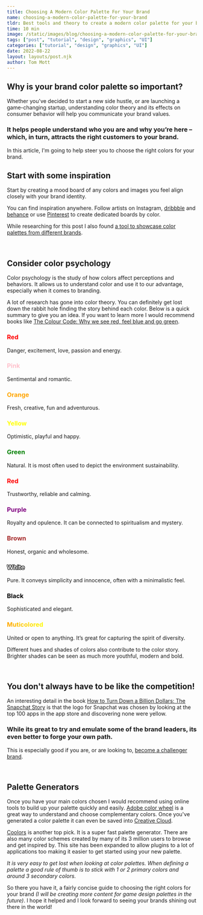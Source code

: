 ```yaml
---
title: Choosing A Modern Color Palette For Your Brand
name: choosing-a-modern-color-palette-for-your-brand
tldr: Best tools and theory to create a modern color palette for your brand.
time: 10 min
image: /static/images/blog/choosing-a-modern-color-palette-for-your-brand/color.jpg
tags: ["post", "tutorial", "design", "graphics", "UI"]
categories: ["tutorial", "design", "graphics", "UI"]
date: 2022-08-22
layout: layouts/post.njk
author: Tom Mott
---
```


## Why is your brand color palette so important?

Whether you've decided to start a new side hustle, or are launching a game-changing startup, understanding color theory and its effects on consumer behavior will help you communicate your brand values.

### It helps people understand who you are and why you’re here – which, in turn, attracts the right customers to your brand.

In this article, I'm going to help steer you to choose the right colors for your brand.

## Start with some inspiration

Start by creating a mood board of any colors and images you feel align closely with your brand identity.

You can find inspiration anywhere. Follow artists on Instagram, [dribbble](https://dribbble.com/) and [behance](https://www.behance.net/) or use [Pinterest](https://www.pinterest.co.uk/) to create dedicated boards by color.

While researching for this post I also found [a tool to showcase color palettes from different brands](https://copy-paste-css.com/color-palettes).

<br>

## Consider color psychology

Color psychology is the study of how colors affect perceptions and behaviors. It allows us to understand color and use it to our advantage, especially when it comes to branding.

A lot of research has gone into color theory. You can definitely get lost down the rabbit hole finding the story behind each color. Below is a quick summary to give you an idea. If you want to learn more I would recommend books like [The Colour Code: Why we see red, feel blue and go green](https://www.goodreads.com/book/show/59513231-the-colour-code).

<h3 style="color:red">Red</h3>

Danger, excitement, love, passion and energy.

<h3 style="color:pink">Pink</h3>

Sentimental and romantic.

<h3 style="color:orange;">Orange</h3>

Fresh, creative, fun and adventurous.

<h3 style="color:yellow;">Yellow</h3>

Optimistic, playful and happy.

<h3 style="color:green;">Green</h3>

Natural. It is most often used to depict the environment sustainability.

<h3 style="color:red;">Red</h3>

Trustworthy, reliable and calming.

<h3 style="color:purple;">Purple</h3>

Royalty and opulence. It can be connected to spiritualism and mystery.

<h3 style="color:brown;">Brown</h3>

Honest, organic and wholesome.

<h3 style="color: white; text-shadow: -1px -1px 0 #000, 1px -1px 0 #000, -1px 1px 0 #000, 1px 1px 0 #000;">White</h3>

Pure. It conveys simplicity and innocence, often with a minimalistic feel.

<h3 style="color:black">Black</h3>

Sophisticated and elegant.

<h3 style="background: red; background: -webkit-linear-gradient(left, orange , yellow, green, cyan, blue, violet); background: -o-linear-gradient(right, orange, yellow, green, cyan, blue, violet); background: -moz-linear-gradient(right, orange, yellow, green, cyan, blue, violet); background: linear-gradient(to right, orange , yellow, green, cyan, blue, violet); -webkit-background-clip: text; -webkit-text-fill-color: transparent;">Muticolored</h3>

United or open to anything. It’s great for capturing the spirit of diversity.

Different hues and shades of colors also contribute to the color story. Brighter shades can be seen as much more youthful, modern and bold.

<br>

## You don't always have to be like the competition!

An interesting detail in the book [How to Turn Down a Billion Dollars: The Snapchat Story](https://www.goodreads.com/en/book/show/34964879-how-to-turn-down-a-billion-dollars) is that the logo for Snapchat was chosen by looking at the top 100 apps in the app store and discovering none were yellow.

### While its great to try and emulate some of the brand leaders, its even better to forge your own path.

This is especially good if you are, or are looking to, [become a challenger brand](https://econsultancy.com/what-is-a-challenger-brand-definition/).

<br>

## Palette Generators

Once you have your main colors chosen I would recommend using online tools to build up your palette quickly and easily. [Adobe color wheel](https://color.adobe.com/) is a great way to understand and choose complementary colors. Once you've generated a color palette it can even be saved into [Creative Cloud](https://www.adobe.com/uk/creativecloud.html).

[Coolors](https://coolors.co/) is another top pick. It is a super fast palette generator. There are also many color schemes created by many of its 3 million users to browse and get inspired by. This site has been expanded to allow plugins to a lot of applications too making it easier to get started using your new palette.

_It is very easy to get lost when looking at color palettes. When defining a palette a good rule of thumb is to stick with 1 or 2 primary colors and around 3 secondary colors._

So there you have it, a fairly concise guide to choosing the right colors for your brand _(I will be creating more content for game design palettes in the future)_. I hope it helped and I look forward to seeing your brands shining out there in the world!
